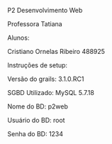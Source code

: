 P2 Desenvolvimento Web

Professora Tatiana

Alunos:

Cristiano Ornelas Ribeiro 488925


Instruções de setup:

Versão do grails: 3.1.0.RC1

SGBD Utilizado: MySQL 5.7.18

Nome do BD: p2web

Usuário do BD: root

Senha do BD: 1234

